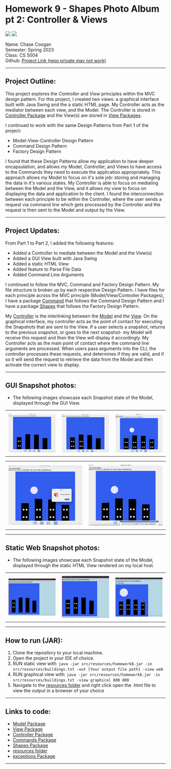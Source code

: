 # Homework 9 - Shapes Photo Album pt 2: Controller & Views
![](https://img.shields.io/badge/homework9-MVC-blue ) ![](https://img.shields.io/badge/Codestyle-Java-green)



Name: Chase Coogan\
Semester: Spring 2023\
Class: CS 5004\
Github: [Project Link (repo private may not work)](https://github.com/cwcoogan/homework9)
___
## Project Outline:                         
This project explores the _Controller_ and _View_ principles within the MVC design pattern. For this project, I created two views: a graphical interface built with Java Swing and the  a static HTML page. My Controller acts as the mediator between each view, and the Model. The Controller is stored in [Controller Package](src/Controller) and the View(s) are stored in [View Packages](src/View).

I continued to work with the same Design Patterns from Part 1 of the project:

* Model-View-Controller Design Pattern
* Command Design Pattern
* Factory Design Pattern

I found that these Design Patterns allow my application to have deeper encapsulation, and allows my Model, Controller, and Views to have access to the Commands they need to execute the application appropriately. This approach allows my Model to focus on it's sole job: storing and managing the data in it's various states. My Controller is able to focus on mediating between the Model and the View, and it allows my view to focus on displaying the data and application to the client. I found the interconnection between each principle to be within the Controller, where the user sends a request via command line which gets processed by the Controller and the request is then sent to the Model and output by the View.
___ 
## Project Updates:

From Part 1 to Part 2, I added the following features:
* Added a Controller to mediate between the Model and the View(s)
* Added a GUI View built with Java Swing
* Added a static HTML View
* Added feature to Parse File Data
* Added Command Line Arguments 

I continued to follow the MVC, Command and Factory Design Pattern. My file structure is broken up by each respective Design Pattern. I have files for each principle across the MVC principle (Model/View/Controller Packages), I have a package [Command](src/Command) that follows the Command Design Pattern and I have a package [Shapes](src/Shapes) that follows the Factory Design Pattern. 

My [Controller](src/Controller) is the interlinking between the [Model](src/Model) and the [View](src/View). On the graphical interface, my controller acts as the point of contact for executing the Snapshots that are sent to the View. If a user selects a snapshot, returns to the previous snapshot, or goes to the next snapshot- my Model will receive this request and then the View will display it accordingly. My Controller acts as the main point of contact where the command line arguments are processed. When users pass arguments into the CLI, the controller processes these requests, and determines if they are valid, and if so it will send the request to retrieve the data from the Model and then activate the correct view to display.

___
## GUI Snapshot photos:
* The following images showcase each Snapshot state of the Model, displayed through the GUI View.

<!-- Create a table for the first row with 3 columns -->
<table>
  <tr>
    <td style="padding: 10px;"><img src="../images/defaultSnap.png" alt="Image 1" width="320"></td>
    <td style="padding: 10px;"><img src="../images/snap2.png" alt="Image 2" width="320"></td>
    <td style="padding: 10px;"><img src="../images/snap3.png" alt="Image 3" width="320"></td>
  </tr>
</table>
<!-- Create a table for the second row with 2 columns -->
<table>
  <tr>
    <td style="padding: 10px;"><img src="../images/snap4Error.png" alt="Image 4" width="480"></td>
    <td style="padding: 10px;"><img src="../images/snap5.png" alt="Image 5" width="480"></td>
  </tr>
</table>

___
## Static Web Snapshot photos:
* The following images showcase each Snapshot state of the Model, displayed through the static HTML View rendered on my local host.
<!-- Create a table for the first row with 3 columns -->
<table>
  <tr>
    <td style="padding: 10px;"><img src="../images/static1.png" alt="Image 1" width="320"></td>
    <td style="padding: 10px;"><img src="../images/static2.png" alt="Image 2" width="320"></td>
    <td style="padding: 10px;"><img src="../images/static3.png" alt="Image 3" width="320"></td>
  </tr>
</table>

___
## How to run (JAR):
1. Clone the repository to your local machine.
2. Open the project in your IDE of choice.
4. RUN static view with: ```java -jar src/resources/homework8.jar -in src/resources/buildings.txt -out [Your output file path] -view web ```
4. RUN graphical view with: ```java -jar src/resources/homework8.jar -in src/resources/buildings.txt -view graphical 800 800```
5. Navigate to the [resources folder](src/resources) and right click open the .html file to view the output in a browser of your choice
___ 
## Links to code:
* [Model Package](src/Model)
* [View Package](src/View)
* [Controller Package](src/Controller)
* [Commands Package](src/commands)
* [Shapes Package](src/shapes)
* [resources folder](src/resources)
* [exceptions Package](src/exceptions)

___ 

        








